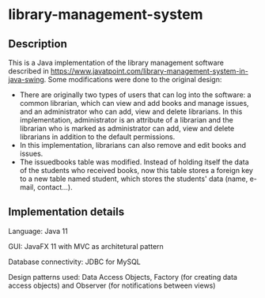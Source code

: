 # library-management-system

## Description
This is a Java implementation of the library management software described in https://www.javatpoint.com/library-management-system-in-java-swing. Some modifications were done to the original design:

- There are originally two types of users that can log into the software: a common librarian, which can view and add books and manage issues, and an administrator who can add, view and delete librarians. In this implementation, administrator is an attribute of a librarian and the librarian who is marked as administrator can add, view and delete librarians in addition to the default permissions. 
- In this implementation, librarians can also remove and edit books and issues.
- The issuedbooks table was modified. Instead of holding itself the data of the students who received books, now this table stores a foreign key to a new table named student, which stores the students' data (name, e-mail, contact...). 

## Implementation details

Language: Java 11

GUI: JavaFX 11 with MVC as architetural pattern

Database connectivity: JDBC for MySQL

Design patterns used: Data Access Objects, Factory (for creating data access objects) and Observer (for notifications between views)
